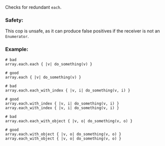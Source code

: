 Checks for redundant `each`.

### Safety:

This cop is unsafe, as it can produce false positives if the receiver
is not an `Enumerator`.

### Example:

    # bad
    array.each.each { |v| do_something(v) }

    # good
    array.each { |v| do_something(v) }

    # bad
    array.each.each_with_index { |v, i| do_something(v, i) }

    # good
    array.each.with_index { |v, i| do_something(v, i) }
    array.each_with_index { |v, i| do_something(v, i) }

    # bad
    array.each.each_with_object { |v, o| do_something(v, o) }

    # good
    array.each.with_object { |v, o| do_something(v, o) }
    array.each_with_object { |v, o| do_something(v, o) }
